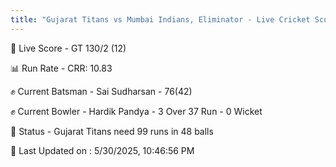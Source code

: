 ```yaml
---
title: "Gujarat Titans vs Mumbai Indians, Eliminator - Live Cricket Score"
---
```


🔴 Live Score - GT 130/2 (12)  

📊 Run Rate - CRR: 10.83  

✊ Current Batsman - Sai Sudharsan - 76(42)  

✊ Current Bowler - Hardik Pandya - 3 Over 37 Run - 0 Wicket  

📑 Status - Gujarat Titans need 99 runs in 48 balls

📝 Last Updated on : 5/30/2025, 10:46:56 PM  

